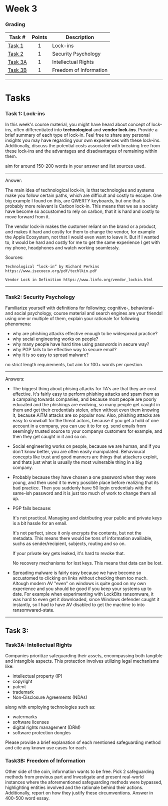 # Week 3

### Grading

Task #|Points|Description|
-----|:---:|----------|
[Task 1](#task-1-lock-ins) | 1 | Lock-ins
[Task 2](#task2-security-psychology) | 1 | Security Psychology
[Task 3A](#task-3) | 1 | Intellectual Rights
[Task 3B](#task-3) | 1 | Freedom of Information
---

# Tasks

### Task 1: Lock-ins

In this week's course material, you might have heard about concept of lock-ins, often differentiated into **technological** and **vendor lock-ins**. Provide a brief summary of each type of lock-in. Feel free to share any personal insights you may have regarding your own experiences with these lock-ins. Additionally, discuss the potential costs associated with breaking free from these lock-ins and the advantages and disadvantages of remaining within them.

aim for around 150-200 words in your answer and list sources used.

---

Answer:

The main idea of technological lock-in, is that technologies and systems make you follow certain paths, which are difficult and costly to escape. One big example I found on this, are QWERTY keyboards, but one that is probably more relevant is Carbon lock-in. This means that we as a society have become so accustomed to rely on carbon, that it is hard and costly to move forward from it.

The vendor lock-in makes the customer reliant on the brand or a product, and makes it hard and costly for them to change the vendor, for example the Apple Ecosystem, not that I would even want to leave it. But if I wanted to, it would be hard and costly for me to get the same experience I get with my phone, headphones and watch working seamlessly. 

Sources: 

    Technological “lock-in” by Richard Perkins https://www.isecoeco.org/pdf/techlkin.pdf

    Vendor Lock in Definition https://www.linfo.org/vendor_lockin.html

---

### Task2: Security Psychology

Familiarize yourself with definitions for following; cognitive-, behavioral- and social psychology, course material and search engines are your friends!
using one or multiple of them, explain your rationale for following phenomena:
- why are phishing attacks effective enough to be widespread practice?
- why social engineering works on people?
- why many people have hard time using  passwords in secure way?
- why PGP fails to be effective way to secure email?
- why it is so easy to spread malware?

no strict length requirements, but aim for 100+ words per question.

---

Answers:

- The biggest thing about phising attacks for TA's are that they are cost effective. It's fairly easy to perform phishing attacks and spam them as a campaing towards companies, and because most people are poorly educated and the phishings are evolving, so many people get caught in them and get their credentials stolen, often without even them knowing it, because AiTM attacks are so popular now.
Also, phishing attacks are easy to snowball for the threat actors, because if you get a hold of one account in a company, you can use it to for eg. send emails from seemingly trusted source to your companys customers for example, and then they get caught in it and so on.

- Social engineering works on people, because we are human, and if you don't know better, you are often easily manipulated. Behavioural concepts like trust and good manners are things that 
attackers exploit, and thats just what is usually the most vulnerable thing in a big company. 

- Probably because they have chosen a one password when they were young, and then used it to every possible place before realizing that its bad practice. Then you suddenly have 50 login credentials with the same-ish password and it is just too much of work to change them all up. 

- PGP fails because:

    It's not practical. Managing and distributing your public and private keys is a bit hassle for an email. 

    It's not perfect, since it only encrypts the contents, but not the metadata. This means there would be tons of information availiable, suchs as sender/recipient, subjects, routing and so on.

    If your private key gets leaked, it's hard to revoke that.

    No recovery mechanisms for lost keys. This means that data can be lost. 

- Spreading malware is fairly easy because we have become so accustomed to clicking on links without checking them too much. Altough modern AV "even" on windows is quite good on my own experience and you should be good if you keep your systems up to date. For example when experimenting with LockBits ransomware, it was hard to even get it downloaded, since Windows defender caught it instantly, so I had to have AV disabled to get the machine to into ransomwared-state. 

---

## Task 3:

### Task3A: Intellectual Rights

Companies prioritize safeguarding their assets, encompassing both tangible and intangible aspects. This protection involves utilizing legal mechanisms like: 

- intellectual property (IP)
- copyright
- patent
- trademark
- Non-Disclosure Agreements (NDAs)

along with employing technologies such as:

- watermarks
- software licenses
- digital rights management (DRM)
- software protection dongles

Please provide a brief explanation of each mentioned safeguarding method and cite any known use cases for each.

### Task3B: Freedom of Information

Other side of the coin, information wants to be free. Pick 2 safeguarding methods from previous part and Investigate and present real-world instances where the aforementioned safeguarding methods were bypassed, highlighting entities involved and the rationale behind their actions. Additionally, report on how they justify these circumventions. Answer in 400-500 word essay.
